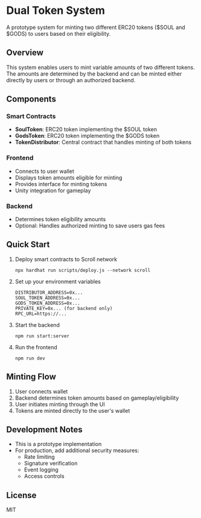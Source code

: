 # Dual Token System

A prototype system for minting two different ERC20 tokens ($SOUL and $GODS) to users based on their eligibility.

## Overview

This system enables users to mint variable amounts of two different tokens. The amounts are determined by the backend and can be minted either directly by users or through an authorized backend.

## Components

### Smart Contracts

- **SoulToken**: ERC20 token implementing the $SOUL token
- **GodsToken**: ERC20 token implementing the $GODS token
- **TokenDistributor**: Central contract that handles minting of both tokens

### Frontend

- Connects to user wallet
- Displays token amounts eligible for minting
- Provides interface for minting tokens
- Unity integration for gameplay

### Backend

- Determines token eligibility amounts
- Optional: Handles authorized minting to save users gas fees

## Quick Start

1. Deploy smart contracts to Scroll network

   ```
   npx hardhat run scripts/deploy.js --network scroll
   ```

2. Set up your environment variables

   ```
   DISTRIBUTOR_ADDRESS=0x...
   SOUL_TOKEN_ADDRESS=0x...
   GODS_TOKEN_ADDRESS=0x...
   PRIVATE_KEY=0x... (for backend only)
   RPC_URL=https://...
   ```

3. Start the backend

   ```
   npm run start:server
   ```

4. Run the frontend
   ```
   npm run dev
   ```

## Minting Flow

1. User connects wallet
2. Backend determines token amounts based on gameplay/eligibility
3. User initiates minting through the UI
4. Tokens are minted directly to the user's wallet

## Development Notes

- This is a prototype implementation
- For production, add additional security measures:
  - Rate limiting
  - Signature verification
  - Event logging
  - Access controls

## License

MIT
